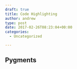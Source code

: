 ```yaml
---
draft: true
title: Code Highlighting
author: andrew
type: post
date: 2017-02-26T08:23:04+00:00
categories:
  - Uncategorized

---
```

## Pygments
